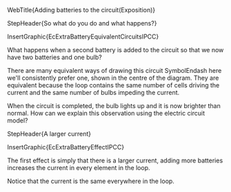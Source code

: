 WebTitle{Adding batteries to the circuit(Exposition)}

StepHeader{So what do you do and what happens?}

InsertGraphic{EcExtraBatteryEquivalentCircuitsIPCC}

What happens when a second battery is added to the circuit so that we now have two batteries and one bulb?

There are many equivalent ways of drawing this circuit SymbolEndash here we&apos;ll consistently prefer one, shown in the centre of the diagram. They are equivalent because the loop contains the same number of cells driving the current and the same number of bulbs impeding the current.

When the circuit is completed, the bulb lights up and it is now brighter than normal. How can we explain this observation using the electric circuit model?

StepHeader{A larger current}

InsertGraphic{EcExtraBatteryEffectIPCC}

The first effect is simply that there is a larger current, adding more batteries increases the current in every element in the loop.

Notice that the current is the same everywhere in the loop.

